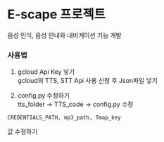 # E-scape 프로젝트
음성 인식, 음성 안내와 내비게이션 기능 개발 

### 사용법
1. gcloud Api Key 넣기<br/>
gcloud의 TTS, STT Api 사용 신청 후 Json파일 넣기<br/>

2. config.py 수정하기<br/>
tts_folder -> TTS_code -> config.py 수정<br/>
```
CREDENTIALS_PATH, mp3_path, Tmap_key
```
값 수정하기
